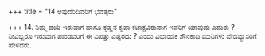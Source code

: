 +++
title = "14 ಆವುದರಿದಿವರಿಗೆ ಭವತ್ಕರು"

+++
14. ನಿಮ್ಮ ದಯೆ ಇರುವಾಗ ಹಾಗೂ ಕೃಷ್ಣನ  ಕೃಪಾ ಕಟಾಕ್ಷವಿರುವಾಗ ಇವರಿಗೆ ಯಾವುದು ಎದುರು ? ನೀವಿಬ್ಬರೂ ಇರುವಾಗ ಪಾಂಡವರಿಗೆ ಈ ವಿಪತ್ತು ಎಷ್ಟರದು ? ಎಂದು ವಿಭಾಂಡಕ ಶೌನಕಾದಿ ಮುನಿಗಳು ವೇದವ್ಯಾಸರಿಗೆ ಹೇಳಿದರು.